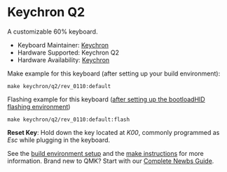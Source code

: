 # Keychron Q2

A customizable 60% keyboard.

* Keyboard Maintainer: [Keychron](https://github.com/keychron)
* Hardware Supported: Keychron Q2
* Hardware Availability: [Keychron](https://www.keychron.com)

Make example for this keyboard (after setting up your build environment):

    make keychron/q2/rev_0110:default

Flashing example for this keyboard ([after setting up the bootloadHID flashing environment](https://docs.qmk.fm/#/flashing_bootloadhid))

    make keychron/q2/rev_0110:default:flash

**Reset Key**: Hold down the key located at *K00*, commonly programmed as *Esc* while plugging in the keyboard.

See the [build environment setup](https://docs.qmk.fm/#/getting_started_build_tools) and the [make instructions](https://docs.qmk.fm/#/getting_started_make_guide) for more information. Brand new to QMK? Start with our [Complete Newbs Guide](https://docs.qmk.fm/#/newbs).
